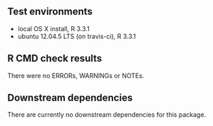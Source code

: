 ## Test environments
* local OS X install, R 3.3.1
* ubuntu 12.04.5 LTS (on travis-ci), R 3.3.1

## R CMD check results

There were no ERRORs, WARNINGs or NOTEs. 

## Downstream dependencies

There are currently no downstream dependencies for this package.